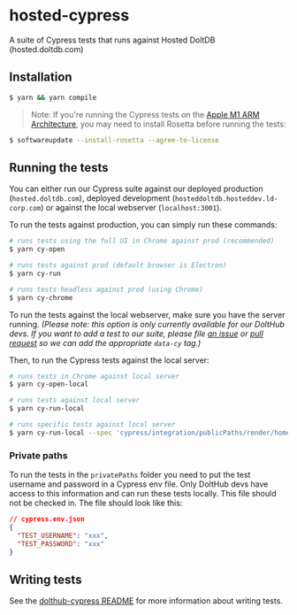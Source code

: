 # hosted-cypress

A suite of Cypress tests that runs against Hosted DoltDB (hosted.doltdb.com)

## Installation

```bash
$ yarn && yarn compile
```

> Note: If you're running the Cypress tests on the [Apple M1 ARM Architecture](https://www.cypress.io/blog/2021/01/20/running-cypress-on-the-apple-m1-silicon-arm-architecture-using-rosetta-2), you may need to install Rosetta before running the tests:

```bash
$ softwareupdate --install-rosetta --agree-to-license
```

## Running the tests

You can either run our Cypress suite against our deployed production (`hosted.doltdb.com`), deployed development (`hosteddoltdb.hosteddev.ld-corp.com`) or against the local webserver (`localhost:3001`).

To run the tests against production, you can simply run these commands:

```bash
# runs tests using the full UI in Chrome against prod (recommended)
$ yarn cy-open

# runs tests against prod (default browser is Electron)
$ yarn cy-run

# runs tests headless against prod (using Chrome)
$ yarn cy-chrome
```

To run the tests against the local webserver, make sure you have the server running. _(Please note: this option is only currently available for our DoltHub devs. If you want to add a test to our suite, please file [an issue](https://github.com/dolthub/hosted-cypress/issues/new) or [pull request](https://github.com/dolthub/hosted-cypress/pulls) so we can add the appropriate `data-cy` tag.)_

Then, to run the Cypress tests against the local server:

```bash
# runs tests in Chrome against local server
$ yarn cy-open-local

# runs tests against local server
$ yarn cy-run-local

# runs specific tests against local server
$ yarn cy-run-local --spec 'cypress/integration/publicPaths/render/homepage/*'
```

### Private paths

To run the tests in the `privatePaths` folder you need to put the test username and password in a Cypress env file. Only DoltHub devs have access to this information and can run these tests locally. This file should not be checked in. The file should look like this:

```json
// cypress.env.json
{
  "TEST_USERNAME": "xxx",
  "TEST_PASSWORD": "xxx"
}
```

## Writing tests

See the [dolthub-cypress README](https://github.com/dolthub/dolthub-cypress/blob/main/README.md) for more information about writing tests.

